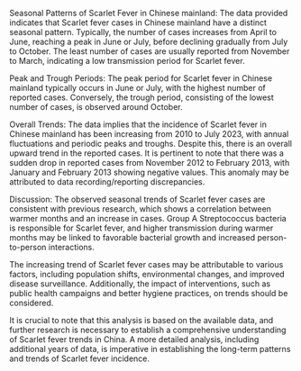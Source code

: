 Seasonal Patterns of Scarlet Fever in Chinese mainland:
The data provided indicates that Scarlet fever cases in Chinese mainland have a distinct seasonal pattern. Typically, the number of cases increases from April to June, reaching a peak in June or July, before declining gradually from July to October. The least number of cases are usually reported from November to March, indicating a low transmission period for Scarlet fever.

Peak and Trough Periods:
The peak period for Scarlet fever in Chinese mainland typically occurs in June or July, with the highest number of reported cases. Conversely, the trough period, consisting of the lowest number of cases, is observed around October.

Overall Trends:
The data implies that the incidence of Scarlet fever in Chinese mainland has been increasing from 2010 to July 2023, with annual fluctuations and periodic peaks and troughs. Despite this, there is an overall upward trend in the reported cases. It is pertinent to note that there was a sudden drop in reported cases from November 2012 to February 2013, with January and February 2013 showing negative values. This anomaly may be attributed to data recording/reporting discrepancies.

Discussion:
The observed seasonal trends of Scarlet fever cases are consistent with previous research, which shows a correlation between warmer months and an increase in cases. Group A Streptococcus bacteria is responsible for Scarlet fever, and higher transmission during warmer months may be linked to favorable bacterial growth and increased person-to-person interactions.

The increasing trend of Scarlet fever cases may be attributable to various factors, including population shifts, environmental changes, and improved disease surveillance. Additionally, the impact of interventions, such as public health campaigns and better hygiene practices, on trends should be considered.

It is crucial to note that this analysis is based on the available data, and further research is necessary to establish a comprehensive understanding of Scarlet fever trends in China. A more detailed analysis, including additional years of data, is imperative in establishing the long-term patterns and trends of Scarlet fever incidence.
